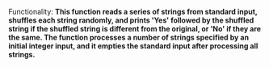 Functionality: **This function reads a series of strings from standard input, shuffles each string randomly, and prints 'Yes' followed by the shuffled string if the shuffled string is different from the original, or 'No' if they are the same. The function processes a number of strings specified by an initial integer input, and it empties the standard input after processing all strings.**
